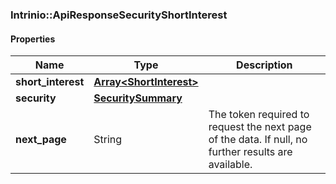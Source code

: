 

[//]: # (CLASS:Intrinio::ApiResponseSecurityShortInterest)

[//]: # (KIND:object)

### Intrinio::ApiResponseSecurityShortInterest

#### Properties

[//]: # (START_DEFINITION)

Name | Type | Description
------------ | ------------- | -------------
**short_interest** | [**Array&lt;ShortInterest&gt;**](ShortInterest.md) |  &nbsp;
**security** | [**SecuritySummary**](SecuritySummary.md) |  &nbsp;
**next_page** | String | The token required to request the next page of the data. If null, no further results are available. &nbsp;

[//]: # (END_DEFINITION)


[//]: # (CONTAINED_CLASS:Intrinio::ShortInterest)


[//]: # (CONTAINED_CLASS:Intrinio::SecuritySummary)



